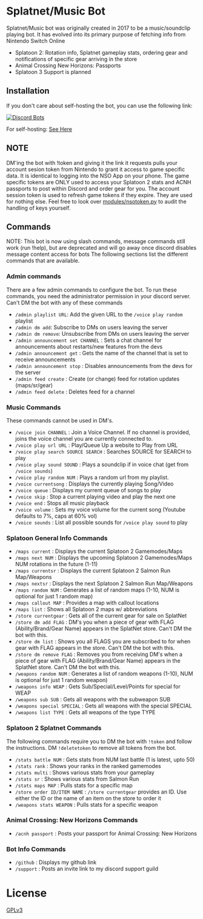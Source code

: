 # Splatnet/Music Bot
Splatnet/Music bot was originally created in 2017 to be a music/soundclip playing bot. It 
has evolved into its primary purpose of fetching info from Nintendo Switch Online 

- Splatoon 2: Rotation info, Splatnet gameplay stats, ordering gear and notifications of specific gear arriving in the store
- Animal Crossing New Horizons: Passports
- Splatoon 3 Support is planned

## Installation

If you don't care about self-hosting the bot, you can use the following link:

[![Discord Bots](https://discordbots.org/api/widget/542488723128844312.svg)](https://discordbots.org/bot/542488723128844312)

For self-hosting:
[See Here](https://github.com/Jetsurf/jet-bot/wiki)

## NOTE

DM'ing the bot with !token and giving it the link it requests pulls your account sesion token from Nintendo to grant it access to game specific data. It is identical to logging into the NSO App on your phone.
The game specific tokens are ONLY used to access your Splatoon 2 stats and ACNH passports to post within Discord and order gear for you. The account session token is used to refresh game tokens if they expire. They are used for nothing else.
Feel free to look over [modules/nsotoken.py](https://github.com/Jetsurf/jet-bot/blob/master/modules/nsotoken.py) to audit the handling of keys yourself.

## Commands

NOTE: This bot is now using slash commands, message commands still work (run !help), but are deprecated and will go away once discord disables message content access for bots
The following sections list the different commands that are available.

### Admin commands

There are a few admin commands to configure the bot. To run these commands, you need the administrator permission in your discord server. Can't DM the bot with any of these commands

 - `/admin playlist URL`: Add the given URL to the `/voice play random` playlist
 - `/admin dm add`: Subscribe to DMs on users leaving the server
 - `/admin dm remove`: Unsubscribe from DMs on users leaving the server
 - `/admin announcement set CHANNEL` : Sets a chat channel for announcements about restarts/new features from the devs
 - `/admin announcement get` : Gets the name of the channel that is set to receive announcements
 - `/admin announcement stop` : Disables announcements from the devs for the server
 - `/admin feed create` : Create (or change) feed for rotation updates (maps/sr/gear)
 - `/admin feed delete` : Deletes feed for a channel

### Music Commands

These commands cannot be used in DM's.

 - `/voice join CHANNEL` : Join a Voice Channel. If no channel is provided, joins the voice channel you are currently connected to.
 - `/voice play url URL` : Play/Queue Up a website to Play from URL
 - `/voice play search SOURCE SEARCH` : Searches SOURCE for SEARCH to play
 - `/voice play sound SOUND` : Plays a soundclip if in voice chat (get from `/voice sounds`)
 - `/voice play random NUM` : Plays a random url from my playlist.
 - `/voice currentsong` : Displays the currently playing Song/Video
 - `/voice queue` : Displays my current queue of songs to play
 - `/voice skip` : Stop a current playing video and play the next one
 - `/voice end` : Stops all music playback
 - `/voice volume` : Sets my voice volume for the current song (Youtube defaults to 7%, caps at 60% vol)
 - `/voice sounds` : List all possible sounds for `/voice play sound` to play
 
### Splatoon General Info Commands

 - `/maps current` : Displays the current Splatoon 2 Gamemodes/Maps
 - `/maps next NUM` : Displays the upcoming Splatoon 2 Gamemodes/Maps NUM rotations in the future (1-11)
 - `/maps currentsr` : Displays the current Splatoon 2 Salmon Run Map/Weapons
 - `/maps nextsr` : Displays the next Splatoon 2 Salmon Run Map/Weapons
 - `/maps random NUM` : Generates a list of random maps (1-10, NUM is optional for just 1 random map)
 - `/maps callout MAP` : Provides a map with callout locations
 - `/maps list` : Shows all Splatoon 2 maps w/ abbreviations
 - `/store currentgear` : Gets all of the current gear for sale on SplatNet
 - `/store dm add FLAG` : DM's you when a piece of gear with FLAG (Ability/Brand/Gear Name) appears in the SplatNet store. Can't DM the bot with this.
 - `/store dm list` : Shows you all FLAGS you are subscribed to for when gear with FLAG appears in the store. Can't DM the bot with this.
 - `/store dm remove FLAG` : Removes you from receiving DM's when a piece of gear with FLAG (Ability/Brand/Gear Name) appears in the SplatNet store. Can't DM the bot with this.
 - `/weapons random NUM` : Generates a list of random weapons (1-10), NUM is optional for just 1 random weapon)
 - `/weapons info WEAP` : Gets Sub/Special/Level/Points for special for WEAP
 - `/weapons sub SUB` : Gets all weapons with the subweapon SUB
 - `/weapons special SPECIAL` : Gets all weapons with the special SPECIAL
 - `/weapons list TYPE` : Gets all weapons of the type TYPE
 
### Splatoon 2 Splatnet Commands

The following commands require you to DM the bot with `!token` and follow the instructions. DM `!deletetoken` to remove all tokens from the bot.

 - `/stats battle NUM` : Gets stats from NUM last battle (1 is latest, upto 50)
 - `/stats rank` : Shows your ranks in the ranked gamemodes
 - `/stats multi` : Shows various stats from your gameplay
 - `/stats sr` : Shows various stats from Salmon Run
 - `/stats maps MAP` : Pulls stats for a specific map
 - `/store order ID/ITEM NAME` : `/store currentgear` provides an ID. Use either the ID or the name of an item on the store to order it
 - `/weapons stats WEAPON` : Pulls stats for a specific weapon

### Animal Crossing: New Horizons Commands
 - `/acnh passport` : Posts your passport for Animal Crossing: New Horizons

 ### Bot Info Commands
 
 - `/github` : Displays my github link
 - `/support` : Posts an invite link to my discord support guild

# License

[GPLv3](https://www.gnu.org/licenses/gpl-3.0.html)

